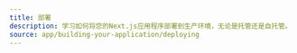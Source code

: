 ```yaml
---
title: 部署
description: 学习如何将您的Next.js应用程序部署到生产环境，无论是托管还是自托管。
source: app/building-your-application/deploying
---
```


